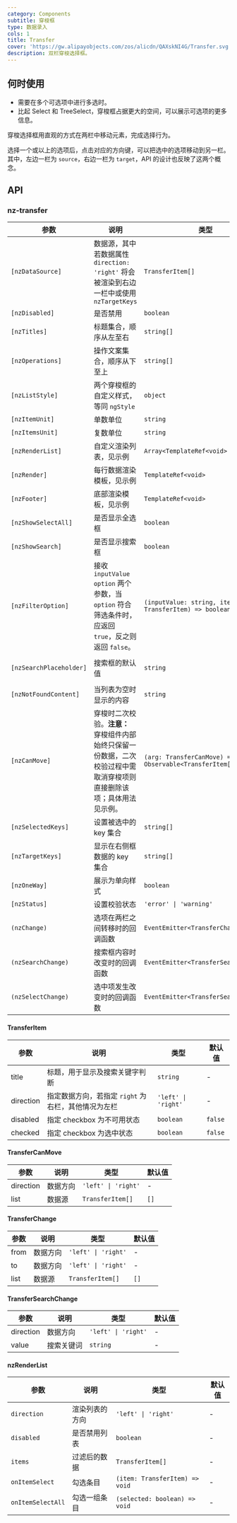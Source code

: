 ```yaml
---
category: Components
subtitle: 穿梭框
type: 数据录入
cols: 1
title: Transfer
cover: 'https://gw.alipayobjects.com/zos/alicdn/QAXskNI4G/Transfer.svg'
description: 双栏穿梭选择框。
---
```



## 何时使用

- 需要在多个可选项中进行多选时。
- 比起 Select 和 TreeSelect，穿梭框占据更大的空间，可以展示可选项的更多信息。

穿梭选择框用直观的方式在两栏中移动元素，完成选择行为。

选择一个或以上的选项后，点击对应的方向键，可以把选中的选项移动到另一栏。
其中，左边一栏为 `source`，右边一栏为 `target`，API 的设计也反映了这两个概念。


## API

### nz-transfer

| 参数                    | 说明                                                                                                                  | 类型                                                   | 默认值             |
| ----------------------- | --------------------------------------------------------------------------------------------------------------------- | ------------------------------------------------------ | ------------------ |
| `[nzDataSource]`        | 数据源，其中若数据属性 `direction: 'right'` 将会被渲染到右边一栏中或使用 `nzTargetKeys`                               | `TransferItem[]`                                       | `[]`               |
| `[nzDisabled]`          | 是否禁用                                                                                                              | `boolean`                                              | `false`            |
| `[nzTitles]`            | 标题集合，顺序从左至右                                                                                                | `string[]`                                             | `['', '']`         |
| `[nzOperations]`        | 操作文案集合，顺序从下至上                                                                                            | `string[]`                                             | `['', '']`         |
| `[nzListStyle]`         | 两个穿梭框的自定义样式，等同 `ngStyle`                                                                                | `object`                                               | -                  |
| `[nzItemUnit]`          | 单数单位                                                                                                              | `string`                                               | `'项目'`           |
| `[nzItemsUnit]`         | 复数单位                                                                                                              | `string`                                               | `'项目'`           |
| `[nzRenderList]`        | 自定义渲染列表，见示例                                                                                                | `Array<TemplateRef<void> \| null>`                     | `[null, null]`     |
| `[nzRender]`            | 每行数据渲染模板，见示例                                                                                              | `TemplateRef<void>`                                    | -                  |
| `[nzFooter]`            | 底部渲染模板，见示例                                                                                                  | `TemplateRef<void>`                                    | -                  |
| `[nzShowSelectAll]`     | 是否显示全选框                                                                                                        | `boolean`                                              | `true`             |
| `[nzShowSearch]`        | 是否显示搜索框                                                                                                        | `boolean`                                              | `false`            |
| `[nzFilterOption]`      | 接收 `inputValue` `option` 两个参数，当 `option` 符合筛选条件时，应返回 `true`，反之则返回 `false`。                  | `(inputValue: string, item: TransferItem) => boolean`  | -                  |
| `[nzSearchPlaceholder]` | 搜索框的默认值                                                                                                        | `string`                                               | `'请输入搜索内容'` |
| `[nzNotFoundContent]`   | 当列表为空时显示的内容                                                                                                | `string`                                               | `'列表为空'`       |
| `[nzCanMove]`           | 穿梭时二次校验。**注意：** 穿梭组件内部始终只保留一份数据，二次校验过程中需取消穿梭项则直接删除该项；具体用法见示例。 | `(arg: TransferCanMove) => Observable<TransferItem[]>` | -                  |
| `[nzSelectedKeys]`      | 设置被选中的 key 集合                                                                                                 | `string[]`                                             | -                  |
| `[nzTargetKeys]`        | 显示在右侧框数据的 key 集合                                                                                           | `string[]`                                             | -                  |
| `[nzOneWay]`            | 展示为单向样式                                                                                                        | `boolean`                                              | `false`            |
| `[nzStatus]`            | 设置校验状态                                                                                                          | `'error' \| 'warning'`                                 | -                  |
| `(nzChange)`            | 选项在两栏之间转移时的回调函数                                                                                        | `EventEmitter<TransferChange>`                         | -                  |
| `(nzSearchChange)`      | 搜索框内容时改变时的回调函数                                                                                          | `EventEmitter<TransferSearchChange>`                   | -                  |
| `(nzSelectChange)`      | 选中项发生改变时的回调函数                                                                                            | `EventEmitter<TransferSearchChange>`                   | -                  |

#### TransferItem

| 参数      | 说明                                                | 类型                | 默认值  |
| --------- | --------------------------------------------------- | ------------------- | ------- |
| title     | 标题，用于显示及搜索关键字判断                      | `string`            | -       |
| direction | 指定数据方向，若指定 `right` 为右栏，其他情况为左栏 | `'left' \| 'right'` | -       |
| disabled  | 指定 checkbox 为不可用状态                          | `boolean`           | `false` |
| checked   | 指定 checkbox 为选中状态                            | `boolean`           | `false` |

#### TransferCanMove

| 参数      | 说明     | 类型                | 默认值 |
| --------- | -------- | ------------------- | ------ |
| direction | 数据方向 | `'left' \| 'right'` | -      |
| list      | 数据源   | `TransferItem[]`    | `[]`   |

#### TransferChange

| 参数 | 说明     | 类型                | 默认值 |
| ---- | -------- | ------------------- | ------ |
| from | 数据方向 | `'left' \| 'right'` | -      |
| to   | 数据方向 | `'left' \| 'right'` | -      |
| list | 数据源   | `TransferItem[]`    | `[]`   |

#### TransferSearchChange

| 参数      | 说明       | 类型                | 默认值 |
| --------- | ---------- | ------------------- | ------ |
| direction | 数据方向   | `'left' \| 'right'` | -      |
| value     | 搜索关键词 | `string`            | -      |

#### nzRenderList

| 参数              | 说明           | 类型                           | 默认值 |
| ----------------- | -------------- | ------------------------------ | ------ |
| `direction`       | 渲染列表的方向 | `'left' \| 'right'`            | -      |
| `disabled`        | 是否禁用列表   | `boolean`                      | -      |
| `items`           | 过滤后的数据   | `TransferItem[]`               | -      |
| `onItemSelect`    | 勾选条目       | `(item: TransferItem) => void` | -      |
| `onItemSelectAll` | 勾选一组条目   | `(selected: boolean) => void`  | -      |
